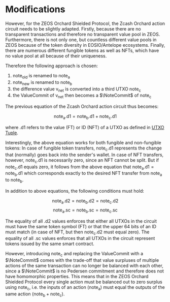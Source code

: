 # Modifications
However, for the ZEOS Orchard Shielded Protocol, the Zcash Orchard action circuit needs to be slightly adapted. Firstly, because there are no transparent transactions and therefore no transparent value pool in ZEOS. Furthermore, there is not only one, but countless different value pools in ZEOS because of the token diversity in EOSIO/Antelope ecosystems. Finally, there are numerous different fungible tokens as well as NFTs, which have no value pool at all because of their uniqueness.

Therefore the following approach is chosen:

1. $\mathsf{note_{old}}$ is renamed to $\mathsf{note_{a}}$
2. $\mathsf{note_{new}}$ is renamed to $\mathsf{note_{b}}$
3. the difference value $\mathsf{v_{net}}$ is converted into a third UTXO $\mathsf{note_{c}}$
3. the $\mathsf{ValueCommit}$ of $\mathsf{v_{net}}$ then becomes a $\NoteCommit$ of $\mathsf{note_{c}}$

The previous equation of the Zcash Orchard action circuit thus becomes:

$$\mathsf{note_a.d1 = note_b.d1 + note_c.d1}$$

where $\mathsf{.d1}$ refers to the value (FT) or ID (NFT) of a UTXO as defined in [UTXO Tuple](../notes.md#tuple).

Interestingly, the above equation works for both fungible and non-fungible tokens: In case of fungible token transfers, $\mathsf{note_c.d1}$ represents the change that (normally) goes back into the sender's wallet. In case of NFT transfers, however, $\mathsf{note_c.d1}$ is necessarily zero, since an NFT cannot be split. But if $\mathsf{note_c.d1}$ equals zero, it follows from the above equation that $\mathsf{note_a.d1 = note_b.d1}$ which corresponds exactly to the desired NFT transfer from $\mathsf{note_a}$ to $\mathsf{note_b}$.

In addition to above equations, the following conditions must hold:

$$\mathsf{note_a.d2 = note_b.d2 = note_c.d2}$$
$$\mathsf{note_a.sc = note_b.sc = note_c.sc}$$

The equality of all $\mathsf{.d2}$ values enforces that either all UTXOs in the circuit must have the same token symbol (FT) or that the upper 64 bits of an ID must match (in case of NFT, but then $\mathsf{note_c.d2}$ must equal zero). The equality of all $\mathsf{.sc}$ values enforces that all UTXOs in the circuit represent tokens issued by the same smart contract.

However, introducing $\mathsf{note_c}$ and replacing the $\mathsf{ValueCommit}$ with a $\NoteCommit$ comes with the trade-off that value surpluses of multiple actions of the same transaction can no longer be balanced with each other, since a $\NoteCommit$ is no Pedersen commitment and therefore does not have homomorphic properties. This means that in the ZEOS Orchard Shielded Protocol every single action must be balanced out to zero surplus using $\mathsf{note_c}$, i.e. the inputs of an action ($\mathsf{note_a}$) must equal the outputs of the same action ($\mathsf{note_b + note_c}$).